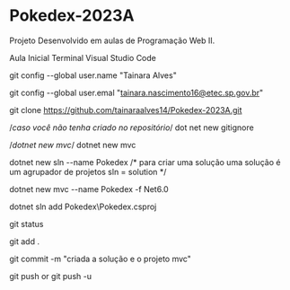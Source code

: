 # Pokedex-2023A
Projeto Desenvolvido em aulas de Programação Web II.


Aula Inicial
Terminal Visual Studio Code

git config --global user.name  "Tainara Alves" 

git config --global user.emal "tainara.nascimento16@etec.sp.gov.br"

git clone https://github.com/tainaraalves14/Pokedex-2023A.git

/*caso você não tenha criado no repositório*/
dot net new gitignore 

/*dotnet new mvc*/
dotnet new mvc 

dotnet new sln --name Pokedex
/*
para criar uma solução 
uma solução é um agrupador de projetos 
sln = solution
*/

dotnet new mvc --name Pokedex -f Net6.0 

dotnet sln add Pokedex\Pokedex.csproj

git status 

git add .

git commit -m "criada a solução e o projeto mvc"

git push 
or 
git push -u 






